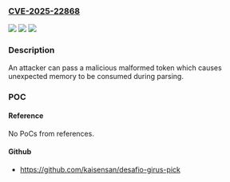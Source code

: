 ### [CVE-2025-22868](https://cve.mitre.org/cgi-bin/cvename.cgi?name=CVE-2025-22868)
![](https://img.shields.io/static/v1?label=Product&message=golang.org%2Fx%2Foauth2%2Fjws&color=blue)
![](https://img.shields.io/static/v1?label=Version&message=0%3C%200.27.0%20&color=brighgreen)
![](https://img.shields.io/static/v1?label=Vulnerability&message=CWE-1286%3A%20Improper%20Validation%20of%20Syntactic%20Correctness%20of%20Input&color=brighgreen)

### Description

An attacker can pass a malicious malformed token which causes unexpected memory to be consumed during parsing.

### POC

#### Reference
No PoCs from references.

#### Github
- https://github.com/kaisensan/desafio-girus-pick

